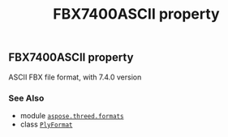 ﻿---
title: FBX7400ASCII property
second_title: Aspose.3D for Python via .NET API References
description: 
type: docs
weight: 220
url: /aspose.threed.formats/plyformat/fbx7400ascii/
is_root: false
---

## FBX7400ASCII property


ASCII FBX file format, with 7.4.0 version

### See Also
* module [`aspose.threed.formats`](../../)
* class [`PlyFormat`](/3d/python-net/aspose.threed.formats/plyformat)

